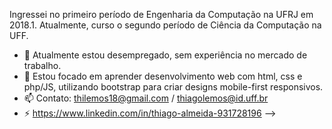 Ingressei no primeiro período de Engenharia da Computação na UFRJ em 2018.1. Atualmente, curso o segundo período de Ciência da Computação na UFF.

- 🔭 Atualmente estou desempregado, sem experiência no mercado de trabalho.
- 🌱 Estou focado em aprender desenvolvimento web com html, css e php/JS, utilizando bootstrap para criar designs mobile-first responsivos. 
- 📫 Contato: thilemos18@gmail.com / thiagolemos@id.uff.br
- ⚡ https://www.linkedin.com/in/thiago-almeida-931728196
-->
